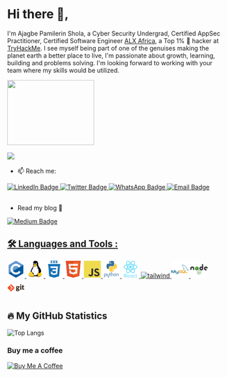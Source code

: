 # Hi there :wave:, 

<!-- <div id="header" align="center">
  <img src="https://media.giphy.com/media/M9gbBd9nbDrOTu1Mqx/giphy.gif" width="100"/>
</div> -->

I'm Ajagbe Pamilerin Shola, a Cyber Security Undergrad, Certified AppSec Practitioner, Certified Software Engineer <a href="https://www.alxafrica.com" target='_blank' alt="#">ALX Africa</a>, a Top 1% :1st_place_medal: hacker at <a href="https://tryhackme.com/p/JaparmySholly" target="_blank" alt="#">TryHackMe</a>. I see myself being part of one of the genuises making the planet earth a better place to live, I'm passionate about growth, learning, building and problems solving. I'm looking forward to working with your team where my skills would be utilized.
 
 <img src="https://media.giphy.com/media/WUlplcMpOCEmTGBtBW/giphy.gif" width="200" height="150">


![](https://komarev.com/ghpvc/?username=JaparmySholly&color=blue)

<!-- - :seedling: Exploring the Tech World and Cyber Space. :earth_americas: -->
<!-- - :student: Student of software engineering at  <a href="https://www.alxafrica.com" target='_blank' width="50" alt="AlxAfrica">ALX Africa</a>
- :1st_place_medal: Top 1% hacker at <a href="https://tryhackme.com/p/JaparmySholly" width="90" target="_blank" alt="TryHackMe Badge">TryHackMe</a> -->


<!-- <img src="https://img.shields.io/badge/tryhackme-white?style=for-the-badge&logo=tryhackme&logoColor=black"  -->

<!-- - :computer: Help me get a laptop :arrow_right:   <a href="https://flutterwave.com/pay/cpwse7rviim1" target='_blank' alt="Flutterwave" width="100">Flutterwave</a> -->

- :mailbox: Reach me:
 <div id="badges">
  <a href="https://ng.linkedin.com/in/japarmysholly">
    <img src="https://img.shields.io/badge/LinkedIn-blue?style=for-the-badge&logo=linkedin&logoColor=white" alt="LinkedIn Badge"/>
  </a>
  <a href="https://twitter.com/JaparmySholly">
    <img src="https://img.shields.io/badge/Twitter-blue?style=for-the-badge&logo=twitter&logoColor=white" alt="Twitter Badge"/>
  </a>
  <a href="https://wa.me/2347061825962">
    <img src="https://img.shields.io/badge/WhatsApp-green?style=for-the-badge&logo=whatsapp&logoColor=white" alt="WhatsApp Badge"/>
  </a>
  <a href="mailto: japarmysholly@gmail.com">
    <img src="https://img.shields.io/badge/GMail-blue?style=for-the-badge&logo=gmail&logoColor=white" alt="Email Badge"/>
  </a>
</div>

<br>

- Read my blog :book: 

<a href="https://medium.com/@japarmysholly"><img src="https://img.shields.io/badge/Medium-white?style=for-the-badge&logo=medium&logoColor=black" style="height: 25px !important;width: 120px !important;" alt="Medium Badge"/>

## :hammer_and_wrench: Languages and Tools :
<div>
  <a href="https://www.w3schools.com/c/c_intro.php" target="_blank"> <img src="https://github.com/devicons/devicon/blob/master/icons/c/c-original.svg" title="C" alt="C" width="40" height="40"/> </a>
  <a href="https://https://www.linux.org/" target="_blank"> <img src="https://github.com/devicons/devicon/blob/master/icons/linux/linux-original.svg" title="Linux" alt="Linux" width="40" height="40"/> </a>
  <a href="https://www.w3schools.com/css/" target="_blank"> <img src="https://github.com/devicons/devicon/blob/master/icons/css3/css3-plain-wordmark.svg"  title="CSS3" alt="CSS" width="40" height="40"/> </a>
  <a href="https://www.w3schools.com/html/" target="_blank"> <img src="https://github.com/devicons/devicon/blob/master/icons/html5/html5-original.svg" title="HTML5" alt="HTML" width="40" height="40"/> </a>
  <a href="https://www.w3schools.com/js/" target="_blank"> <img src="https://github.com/devicons/devicon/blob/master/icons/javascript/javascript-original.svg" title="JavaScript" alt="JavaScript" width="40" height="40"/> </a>
  <a href="https://www.python.org/" target="_blank"> <img src="https://github.com/devicons/devicon/blob/master/icons/python/python-original-wordmark.svg" title="Python" alt="Python" width="40" height="40"/> </a>
  <a href="https://reactjs.org/" target="_blank"> <img src="https://raw.githubusercontent.com/devicons/devicon/master/icons/react/react-original-wordmark.svg" alt="react" width="40" height="40"/> </a>
  <a href="https://tailwindcss.com//" target="_blank"> <img src="https://www.vectorlogo.zone/logos/tailwindcss/tailwindcss-icon.svg" alt="tailwind" width="40" height="40"/> </a>
  <a href="https://www.mysql.com/" target="_blank"> <img src="https://github.com/devicons/devicon/blob/master/icons/mysql/mysql-original-wordmark.svg" title="MySQL" alt="MySQL" width="40" height="40"/> </a>
  <a href="https://nodejs.org/en/" target="_blank"> <img src="https://github.com/devicons/devicon/blob/master/icons/nodejs/nodejs-original-wordmark.svg" title="NodeJS" alt="NodeJS" width="40" height="40"/> </a>
  <a href="https://git-scm.com/" target="_blank"> <img src="https://github.com/devicons/devicon/blob/master/icons/git/git-original-wordmark.svg" title="Git" alt="Git" width="40" height=""/> </a>
</div>


## :fire: My GitHub Statistics 

![Top Langs](https://github-readme-stats.vercel.app/api/top-langs/?username=JaparmySholly&layout=compact&theme=vision-friendly-dark&align="left"&height='70px')

<!-- [![GitHub Streak](https://github-readme-streak-stats.herokuapp.com?user=JaparmySholly&theme=vision-friendly-dark&height='70px')](https://git.io/streak-stats) -->

<!-- <p>&nbsp;<img align="center" src="https://github-readme-stats.vercel.app/api?username=JaparmySholly&theme=vision-friendly-dark&show_icons=true&locale=en" alt="JaparmySholly" /></p> -->


### Buy me a coffee

<a href="https://flutterwave.com/pay/cpwse7rviim1" target="_blank"><img src="https://cdn.buymeacoffee.com/buttons/default-orange.png" alt="Buy Me A Coffee" style="height: 20px !important;width: 120px !important;" ></a>